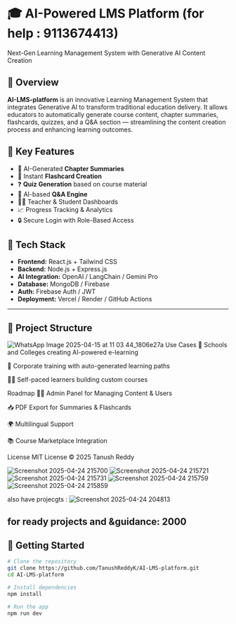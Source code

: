 # 🎓 AI-Powered LMS Platform  (for help : 9113674413)
Next-Gen Learning Management System with Generative AI Content Creation

## 🚀 Overview
**AI-LMS-platform** is an innovative Learning Management System that integrates Generative AI to transform traditional education delivery. It allows educators to automatically generate course content, chapter summaries, flashcards, quizzes, and a Q&A section — streamlining the content creation process and enhancing learning outcomes.

## 🌟 Key Features
- 🤖 AI-Generated **Chapter Summaries**
- 🧾 Instant **Flashcard Creation**
- ❓ **Quiz Generation** based on course material
- 🧠 AI-based **Q&A Engine**
- 👩‍🏫 Teacher & Student Dashboards
- 📈 Progress Tracking & Analytics
- 🔒 Secure Login with Role-Based Access

## 🧰 Tech Stack
- **Frontend:** React.js + Tailwind CSS  
- **Backend:** Node.js + Express.js  
- **AI Integration:** OpenAI / LangChain / Gemini Pro  
- **Database:** MongoDB / Firebase  
- **Auth:** Firebase Auth / JWT  
- **Deployment:** Vercel / Render / GitHub Actions

---

## 📂 Project Structure
![WhatsApp Image 2025-04-15 at 11 03 44_1806e27a](https://github.com/user-attachments/assets/94c00ae4-fa66-42a9-9b22-9b3eec855537)
 Use Cases
🏫 Schools and Colleges creating AI-powered e-learning

💼 Corporate training with auto-generated learning paths

🧑‍💻 Self-paced learners building custom courses

 Roadmap
🧑‍🏫 Admin Panel for Managing Content & Users

📥 PDF Export for Summaries & Flashcards

🌍 Multilingual Support

📚 Course Marketplace Integration

License
MIT License © 2025 Tanush Reddy



![Screenshot 2025-04-24 215700](https://github.com/user-attachments/assets/164d38a3-1a44-4b62-a7d1-5830fe3defbf)
![Screenshot 2025-04-24 215721](https://github.com/user-attachments/assets/868a1596-6b8c-4236-ba6c-cda635266358)
![Screenshot 2025-04-24 215731](https://github.com/user-attachments/assets/93b0d2ff-d07b-4216-a30e-f5d7fa0f2cbf)
![Screenshot 2025-04-24 215759](https://github.com/user-attachments/assets/44fe4e68-6e4e-464a-8b1a-7421e59880c2)
![Screenshot 2025-04-24 215859](https://github.com/user-attachments/assets/6668024e-1fd4-446c-8aa5-3503987e6ea6)

also have projecgts : 
![Screenshot 2025-04-24 204813](https://github.com/user-attachments/assets/e71ab2f2-91b3-4051-ab5a-3b829547b71b)


for ready projects and &guidance: 2000
---

## 🚀 Getting Started

```bash
# Clone the repository
git clone https://github.com/TanushReddyK/AI-LMS-platform.git
cd AI-LMS-platform

# Install dependencies
npm install

# Run the app
npm run dev


